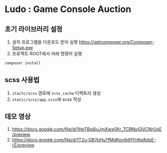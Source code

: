# Ludo : Game Console Auction


## 초기 라이브러리 설정

1. 설치 프로그램을 다운로드 받아 실행 https://getcomposer.org/Composer-Setup.exe
2. 프로젝트 ROOT에서 아래 명령어 실행

```bash
composer install
``` 

## scss 사용법

1. ``staitc/scss`` 경로에 ``scss_cache`` 디렉토리 생성
2. ``static/scss/app.scss``에 scss 작성

## 데모 영상

1. https://docs.google.com/file/d/1HpTBsi6uJmXwx0Xr_TCBNyil3VCNrUsE/preview
2. https://docs.google.com/file/d/1T2u-GB7pHu7fMdKovIb91YnKpKdsE-rZ/preview
